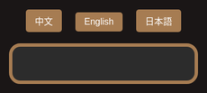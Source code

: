 <html lang="zh-Hant">
<head>
  <meta charset="UTF-8" />
  <meta name="viewport" content="width=device-width, initial-scale=1.0"/>
  <title>飯店QA</title>
  <style>
    html, body {
      margin: 0; padding: 0;
      background-color: #1a1616;
      font-family: 'Segoe UI', Tahoma, Geneva, Verdana, sans-serif;
      display: flex; flex-direction: column; align-items: center;
      height: 100vh;
    }
    .lang-switcher {
      margin: 20px;
    }
    .lang-switcher button {
      margin: 0 10px;
      padding: 8px 16px;
      font-size: 1rem;
      border: none;
      border-radius: 5px;
      cursor: pointer;
      background-color: #a67c52;
      color: white;
      transition: background-color 0.3s;
    }
    .lang-switcher button:hover {
      background-color: #8b653f;
    }
    .qa-container {
      background-color: #2c2c2c;
      border: 6px solid #a67c52;
      border-radius: 20px;
      padding: 30px 25px;
      width: 100%;
      max-width: none;
      box-sizing: border-box;
      overflow-y: auto;
      max-height: 85vh;
      -webkit-overflow-scrolling: touch;
    }
    .qa-item {
      margin-bottom: 20px;
    }
    .question {
      cursor: pointer;
      font-size: 1.5rem;
      color: #FFC107;
      margin-bottom: 8px;
      display: flex;
      justify-content: space-between;
      align-items: center;
      background-color: #444;
      padding: 12px 16px;
      border-radius: 10px;
      user-select: none;
      transition: background-color 0.3s;
    }
    .question:hover {
      background-color: #555;
    }
    .arrow {
      font-size: 1.2rem;
      color: #FFC107;
    }
    .answer {
      max-height: 0;
      overflow: hidden;
      transition: max-height 0.4s ease, padding 0.3s ease;
      font-size: 1.1rem;
      color: #fff;
      background-color: #3a3a3a;
      border-radius: 8px;
      padding: 0 16px;
      line-height: 1.6;
    }
    .answer.open {
      max-height: 800px;
      padding: 15px 16px;
    }
    a {
      color: #00d4ff;
      text-decoration: underline;
    }
    @media (max-width: 600px) {
      .question {
        font-size: 1.1rem;
        padding: 8px 12px;
      }
      .answer {
        font-size: 1rem;
      }
    }
  </style>
</head>
<body>
  <div class="lang-switcher">
    <button onclick="switchLang('zh')">中文</button>
    <button onclick="switchLang('en')">English</button>
    <button onclick="switchLang('ja')">日本語</button>
  </div>

  <div class="qa-container" id="qa"></div>

  <script>
    const qaData = {
      zh: [
        {
          q: "飯店周邊是否有夜市？",
          a: `▪ 每日：城隍廟夜市：<a href="https://www.google.com/maps?q=新竹市城隍廟夜市" target="_blank">地圖</a><br>
           ▪ 週二、週四：新竹後站夜市：<a href="https://www.google.com/maps?q=新竹後站夜市" target="_blank">地圖</a><br>
          ▪ 週三、週五：樹林頭夜市：<a href="https://www.google.com/maps?q=樹林頭夜市" target="_blank">地圖</a>`

        },
        {
          q: "有哪些古蹟與觀光景點？",
          a: `
▪ 新竹州圖書館：<a href="https://www.google.com/maps?q=新竹州圖書館" target="_blank">地圖</a><br>
▪ 東門迎曦門：<a href="https://www.google.com/maps?q=東門迎曦門" target="_blank">地圖</a><br>
▪ 辛志平校長故居：<a href="https://www.google.com/maps?q=辛志平校長故居" target="_blank">地圖</a><br>
▪ 新竹市影像博物館：<a href="https://www.google.com/maps?q=新竹市影像博物館" target="_blank">地圖</a><br>
▪ 新竹市美術館：<a href="https://www.google.com/maps?q=新竹市美術館" target="_blank">地圖</a><br>
▪ 東門市場：<a href="https://www.google.com/maps?q=東門市場" target="_blank">地圖</a><br>
▪ 新竹市政府：<a href="https://www.google.com/maps?q=新竹市政府" target="_blank">地圖</a><br>
▪ 新竹市消防博物館：<a href="https://www.google.com/maps?q=新竹市消防博物館" target="_blank">地圖</a><br>
▪ 新竹動物園：<a href="https://www.google.com/maps?q=新竹動物園" target="_blank">地圖</a><br>
▪ 新竹公園：<a href="https://www.google.com/maps?q=新竹公園" target="_blank">地圖</a>`
        },
        {
          q: "有哪些宮廟？",
          a: `
▪ 東寧宮：<a href="https://www.google.com/maps?q=東寧宮" target="_blank">地圖</a><br>
▪ 新竹都城隍廟：<a href="https://www.google.com/maps?q=新竹都城隍廟" target="_blank">地圖</a><br>
▪ 新竹竹蓮寺：<a href="https://www.google.com/maps?q=新竹竹蓮寺" target="_blank">地圖</a><br>
▪ 新竹長和宮：<a href="https://www.google.com/maps?q=新竹長和宮" target="_blank">地圖</a><br>
▪ 關帝廟：<a href="https://www.google.com/maps?q=關帝廟" target="_blank">地圖</a>`
        },
        {
          q: "附近有哪裡可以購物？",
          a: `
▪ 巨城購物中心：<a href="https://www.google.com/maps?q=巨城購物中心" target="_blank">地圖</a><br>
▪ 大魯閣湳雅廣場：<a href="https://www.google.com/maps?q=大魯閣湳雅廣場" target="_blank">地圖</a><br>
▪ 新竹大遠百：<a href="https://www.google.com/maps?q=新竹大遠百" target="_blank">地圖</a>`
        },
        {
          q: "Ubike在哪裡？",
          a: `
▪ 新竹市政府Ubike站：<a href="https://www.google.com/maps?q=YouBike 新竹市政府" target="_blank">地圖</a>`
        },
        {
          q: "早餐推薦？",
          a: `
▪ 義式屋古拉爵：<a href="https://www.google.com/maps?q=義式屋古拉爵 新竹迎曦店" target="_blank">地圖</a><br>
▪ 山東早點-眷村龎：<a href="https://www.google.com/maps?q=眷村龎"target="_blank">地圖</a><br>
▪ 星巴克-新竹州圖門市：<a href="https://www.google.com/maps?q=星巴克-新竹州圖門市" target="_blank">地圖</a>`
        },
        {
          q: "咖啡和下午茶推薦？",
          a: `
▪ 星巴克-新竹州圖門市：<a href="https://www.google.com/maps?q=星巴克-新竹州圖門市" target="_blank">地圖</a><br>
▪ 九幕咖啡：<a href="https://www.google.com/maps?q=九幕咖啡" target="_blank">地圖</a><br>
▪ 饅饅好食：<a href="https://www.google.com/maps?q=饅饅好食" target="_blank">地圖</a><br>
▪ 一百種味道(三民店)：<a href="https://www.google.com/maps?q=一百種味道(三民店)" target="_blank">地圖</a><br>
▪ 夏.咖啡：<a href="https://www.google.com/maps?q=夏.咖啡" target="_blank">地圖</a><br>
▪ Float Dept.微生咖啡：<a href="https://www.google.com/maps?q=Float Dept.微生咖啡" target="_blank">地圖</a>`
        },
        {
          q: "中式餐廳推薦？",
          a: `
▪ 菜園上海餐廳：<a href="https://www.google.com/maps?q=菜園上海餐廳" target="_blank">地圖</a><br>
▪ 享鴨烤鴨：<a href="https://www.google.com/maps?q=享鴨 烤鴨與中華料理 新竹北大店" target="_blank">地圖</a><br>
▪ 西市汕頭館：<a href="https://www.google.com/maps?q=西市汕頭館 北大店" target="_blank">地圖</a><br>
▪ 新橋弄堂：<a href="https://www.google.com/maps?q=新橋弄堂" target="_blank">地圖</a>`
        },
        {
          q: "西式餐廳推薦？",
          a: `
▪ 冪2 La Miette Kitchen：<a href="https://www.google.com/maps?q=冪2 La Miette Kitchen" target="_blank">地圖</a><br>
▪ TABLE JOE 喬桌子廚房：<a href="https://www.google.com/maps?q=TABLE JOE 喬桌子廚房" target="_blank">地圖</a><br>
▪ 史坦利美式牛排：<a href="https://www.google.com/maps?q=史坦利美式牛排" target="_blank">地圖</a><br>
▪ 金色三麥 新竹巨城店PARK15：<a href="https://www.google.com/maps?q=金色三麥 新竹巨城店PARK15" target="_blank">地圖</a>`
        },
        {
          q: "日式餐廳推薦？",
          a: `
▪ 柚子：<a href="https://www.google.com/maps?q=柚子 文化街" target="_blank">地圖</a><br>
▪ 皿富器食 minfood：<a href="https://www.google.com/maps?q=皿富器食 minfood" target="_blank">地圖</a><br>
▪ 新橋燒肉屋：<a href="https://www.google.com/maps?q=新橋燒肉屋 府後店" target="_blank">地圖</a><br>
▪ 私嚐串燒：<a href="https://www.google.com/maps?q=私嚐串燒 中正店"_blank">地圖</a><br>
▪ 大阪燒肉 燒魂Yakikon：<a href="https://www.google.com/maps?q=大阪燒肉 燒魂Yakikon 新竹市東區" target="_blank">地圖</a>`
        },
        {
          q: "素食餐廳推薦？",
          a: `
▪ 果庭蔬食廚房：<a href="https://www.google.com/maps?q=果庭蔬食廚房" target="_blank">地圖</a><br>
▪ 森活原素 V-Element 蔬食餐廳：<a href="https://www.google.com/maps?q=森活原素 V-Element 蔬食餐廳" target="_blank">地圖</a><br>
▪ 籽田野菜屋：<a href="https://www.google.com/maps?q=籽田野菜屋" target="_blank">地圖</a><br>
▪ 井家：<a href="https://www.google.com/maps?q=井家" target="_blank">地圖</a><br>
▪ 井町日式蔬食料理(大同店)：<a href="https://www.google.com/maps?q=井町日式蔬食料理(大同店)" target="_blank">地圖</a><br>
▪ 八二親食-三民店：<a href="https://www.google.com/maps?q=八二親食-三民店" target="_blank">地圖</a>`
        },
        {
          q: "印度及異國料理推薦？",
          a: `
▪ 點22港式點心：<a href="https://www.google.com/maps?q=點22港式點心-新竹東門店" target="_blank">地圖</a><br>
▪ 132官舍餐酒館Bistro：<a href="https://www.google.com/maps?q=132官舍/新竹州警務部部長官舍(餐酒館Bistro)" target="_blank">地圖</a><br>
▪ 艷麗Pondok Sunny：<a href="https://www.google.com/maps?q=艷麗Pondok Sunny" target="_blank">地圖</a><br>
▪ El Mundo墨多：<a href="https://www.google.com/maps?q=El Mundo墨多" target="_blank">地圖</a><br>
▪ 蘇丹土耳其廚房：<a href="https://www.google.com/maps?q=蘇丹土耳其廚房" target="_blank">地圖</a><br>
▪ 達達印度料理：<a href="https://www.google.com/maps?q=達達印度料理(新竹店)(原 印度小鎮)Burans Indian Kitchen in Hsinchu (Indian Town)" target="_blank">地圖</a><br>
▪ MAS India Restaurant 媽媽印度料理：<a href="https://www.google.com/maps?q=MAS India Restaurant 媽媽印度料理" target="_blank">地圖</a>`
        },
        {
          q: "牛肉麵推薦？",
          a: `
▪ 段純貞牛肉麵：<a href="https://www.google.com/maps?q=段純貞牛肉麵新竹市北區武陵路" target="_blank">地圖</a><br>
▪ 熊川牛肉麵：<a href="https://www.google.com/maps?q=熊川牛肉麵" target="_blank">地圖</a><br>
▪ 璽子牛肉麵（博愛店）：<a href="https://www.google.com/maps?q=璽子牛肉麵（博愛店)" target="_blank">地圖</a><br>
▪ 貳壹村精緻麵點：<a href="https://www.google.com/maps?q=貳壹村精緻麵點" target="_blank">地圖</a>`
        },
        {
          q: "推薦小吃？",
          a: `
▪ 喜劇收場(漢堡)：<a href="https://www.google.com/maps?q=喜劇收場(漢堡)"_blank">地圖</a><br>
▪ 戲棚下Under Six Pound炸雞：<a href="https://www.google.com/maps?q=戲棚下Under Six Pound炸雞" target="_blank">地圖</a><br>
▪ 覓雪Mixshare手作雪花冰：<a href="https://www.google.com/maps?q=覓雪Mixshare手作雪花冰" target="_blank">地圖</a>`
        },
        {
          q: "伴手禮推薦？",
          a: `
▪ 福源花生醬：<a href="https://www.google.com/maps?q=福源花生醬 新竹市東區東大路一段" target="_blank">地圖</a><br>
▪ 新復珍商行(竹塹餅)：<a href="https://www.google.com/maps?q=新復珍商行" target="_blank">地圖</a><br>
▪ 淵明餅舖(水蒸蛋糕)：<a href="https://www.google.com/maps?q=淵明餅舖" target="_blank">地圖</a><br>
▪ 進益貢丸：<a href="https://www.google.com/maps?q=進益貢丸新竹市北區北門街"_blank">地圖</a><br>
▪ 海瑞貢丸：<a href="https://www.google.com/maps?q=海瑞貢丸新竹西門總店"_blank">地圖</a>`
        }
      ],
      en: [
        {
          q: "Are there any night markets near the hotel?",
          a:  `▪ Daily – Chenghuang Temple Night Market – <a href="https://www.google.com/maps?q=新竹市城隍廟夜市" target="_blank">Map</a><br>
           ▪ Tue & Thu – Hsinchu Back Station Night Market: <a href="https://www.google.com/maps?q=新竹後站夜市"  target="_blank">Map</a><br>
          ▪ Wed & Fri – Shulintou Night Market: <a href="https://www.google.com/maps?q=樹林頭夜市" target="_blank">Map</a>`

        },
        {
          q: "What historic sites and attractions are nearby?",
          a: `
▪ Hsinchu State Library: <a href="https://www.google.com/maps?q=新竹州圖書館" target="_blank">Map</a><br>
▪ East Gate Yingxi Gate: <a href="https://www.google.com/maps?q=東門迎曦門" target="_blank">Map</a><br>
▪ Principal Xin Zhiping's Former Residence: <a href="https://www.google.com/maps?q=辛志平校長故居"  target="_blank">Map</a><br>
▪ Hsinchu Image Museum: <a href="https://www.google.com/maps?q=新竹市影像博物館" target="_blank">Map</a><br>
▪ Hsinchu Art Museum: <a href="https://www.google.com/maps?q=新竹市美術館" target="_blank">Map</a><br>
▪ East Gate Market: <a href="https://www.google.com/maps?q=東門市場" target="_blank">Map</a><br>
▪ Hsinchu City Hall: <a href="https://www.google.com/maps?q=新竹市政府" target="_blank">Map</a><br>
▪ Hsinchu Fire Museum: <a href="https://www.google.com/maps?q=新竹市消防博物館" target="_blank">Map</a><br>
▪ Hsinchu Zoo: <a href="https://www.google.com/maps?q=新竹動物園" target="_blank">Map</a><br>
▪ Hsinchu Park: <a href="https://www.google.com/maps?q=新竹公園" target="_blank">Map</a>`
        },
        {
          q: "What temples are nearby?",
          a: `
▪ Dongning Temple: <a href="https://www.google.com/maps?q=東寧宮" target="_blank">Map</a><br>
▪ Hsinchu City God Temple: <a href="https://www.google.com/maps?q=新竹都城隍廟" target="_blank">Map</a><br>
▪ Hsinchu Zhulin Temple：<a href="https://www.google.com/maps?q=新竹竹蓮寺" target="_blank">地圖</a><br>
▪ Changhe Temple: <a href="https://www.google.com/maps?q=新竹長和宮" target="_blank">Map</a><br>
▪ Guandi Temple: <a href="https://www.google.com/maps?q=關帝廟" target="_blank">Map</a>`
        },
        {
          q: "Where can I shop nearby?",
          a: `
▪ Big City Shopping Center: <a href="https://www.google.com/maps?q=巨城購物中心" target="_blank">Map</a><br>
▪ Taroko Nanya Plaza：<a href="https://www.google.com/maps?q=大魯閣湳雅廣場" target="_blank">地圖</a><br>
▪ Far Eastern Department Store Hsinchu: <a href="https://www.google.com/maps?q=新竹大遠百" target="_blank">Map</a>`
        },
        {
          q: "Where is the Ubike station?",
          a: `
▪ Hsinchu City Hall Ubike Station: <a href="https://www.google.com/maps?q=YouBike 新竹市政府" target="_blank">Map</a>`
        },
        {
          q: "Where can I have breakfast?",
          a: `
▪ Garlic & Jazz Breakfast: <a href="https://www.google.com/maps?q=義式屋古拉爵 新竹迎曦店" target="_blank">Map</a><br>
▪ Shandong Breakfast: <a href="https://www.google.com/maps?q=眷村龎" target="_blank">Map</a><br>
▪ Starbucks - Hsinchu State Library Store: <a href="https://www.google.com/maps?q=星巴克-新竹州圖門市" target="_blank">Map</a>`
        },
        {
          q: "Coffee and afternoon tea recommendations?",
          a: `
▪ Starbucks - Hsinchu State Library Store: <a href="https://www.google.com/maps?q=星巴克-新竹州圖門市" target="_blank">Map</a><br>
▪ Jiumu Coffee: <a href="https://www.google.com/maps?q=九幕咖啡" target="_blank">Map</a><br>
▪ Manman Delicious: <a href="https://www.google.com/maps?q=饅饅好食" target="_blank">Map</a><br>
▪ Hundred Flavors (Sanmin Store): <a href="https://www.google.com/maps?q=一百種味道(三民店)" target="_blank">Map</a><br>
▪ Summer Coffee: <a href="https://www.google.com/maps?q=夏.咖啡" target="_blank">Map</a><br>
▪ Float Dept. Micro Roastery: <a href="https://www.google.com/maps?q=Float Dept.微生咖啡" target="_blank">Map</a>`
        },
        {
          q: "Chinese restaurant recommendations?",
          a: `
▪ Vegetable Garden Shanghai Restaurant: <a href="https://www.google.com/maps?q=菜園上海餐廳" target="_blank">Map</a><br>
▪ Enjoy Duck Roasted Duck: <a href="https://www.google.com/maps?q=享鴨 烤鴨與中華料理 新竹北大店" target="_blank">Map</a><br>
▪ Xishi Shantou Restaurant: <a href="https://www.google.com/maps?q=西市汕頭館 北大店" target="_blank">Map</a><br>
▪ New Bridge Alley: <a href="https://www.google.com/maps?q=新橋弄堂"target="_blank">Map</a>`
        },
        {
          q: "Western restaurant recommendations?",
          a: `
▪ La Miette Kitchen: <a href="https://www.google.com/maps?q=冪2 La Miette Kitchen" target="_blank">Map</a><br>
▪ TABLE JOE Kitchen: <a href="https://www.google.com/maps?q=TABLE JOE 喬桌子廚房" target="_blank">Map</a><br>
▪ Stanley American Steakhouse: <a href="https://maps.example.com/western3" target="_blank">Map</a><br>
▪ Jinse Sanmai Park15, Hsinchu Big City: <a href="https://www.google.com/maps?q=金色三麥 新竹巨城店PARK15" target="_blank">Map</a>`
        },
        {
          q: "Japanese restaurant recommendations?",
          a: `
▪ Yuzu: <a href="https://www.google.com/maps?q=柚子 文化街" target="_blank">Map</a><br>
▪ Minfood: <a href="https://www.google.com/maps?q=皿富器食 minfood" target="_blank">Map</a><br>
▪ Shinbashi Yakiniku: <a href="https://www.google.com/maps?q=新橋燒肉屋 府後店" target="_blank">Map</a><br>
▪ Private Taste Skewers: <a href="https://www.google.com/maps?q=私嚐串燒 中正店" target="_blank">Map</a><br>
▪ Osaka Yakiniku Yakikon: <a href="https://www.google.com/maps?q=大阪燒肉 燒魂Yakikon 新竹市東區" target="_blank">Map</a>`
        },
        {
          q: "Vegetarian restaurant recommendations?",
          a: `
▪ Guoting Vegetarian Kitchen：<a href="https://www.google.com/maps?q=果庭蔬食廚房" target="_blank">Map</a><br>
▪ V-Element Vegetarian Kitchen：<a href="https://www.google.com/maps?q=森活原素 V-Element 蔬食餐廳" target="_blank">Map</a><br>
▪ Zitian Vegetable House: <a href="https://www.google.com/maps?q=籽田野菜屋" target="_blank">Map</a><br>
▪ Jingjia: <a href="https://maps.example.com/vegan3" target="_blank">Map</a><br>
▪ Jingmachi Japanese Vegetarian: <a href="https://www.google.com/maps?q=井家" target="_blank">Map</a><br>
▪ 82 Qin Shi: <a href="https://www.google.com/maps?q=八二親食-三民店" target="_blank">Map</a>`
        },
        {
          q: "Indian and international cuisine recommendations?",
          a: `
▪ Dim 22 Hong Kong Dim Sum：<a href="https://www.google.com/maps?q=點22港式點心-新竹東門店" target="_blank">Map</a><br>
▪ 132 Officer’s Residence Bistro：<a href="https://www.google.com/maps?q=132官舍/新竹州警務部部長官舍(餐酒館Bistro)" target="_blank">Map</a><br>
▪ Yanli Pondok Sunny：<a href="https://www.google.com/maps?q=艷麗Pondok Sunny" target="_blank">Map</a><br>
▪ El Mundo墨多：<a href="https://www.google.com/maps?q=El Mundo墨多" target="_blank">Map</a><br>
▪ Sultan Turkish Kitchen: <a href="https://maps.example.com/foreign2" target="_blank">Map</a><br>
▪ Dada Indian Cuisine: <a href="https://maps.example.com/foreign3" target="_blank">Map</a><br>
▪ MAS India Restaurant: <a href="https://www.google.com/maps?q=MAS India Restaurant 媽媽印度料理" target="_blank">Map</a>`
        },
        {
          q: "Beef noodle recommendations?",
          a: `
▪ Duan Chun Zhen Beef Noodles: <a href="https://www.google.com/maps?q=段純貞牛肉麵新竹市北區武陵路" target="_blank">Map</a><br>
▪ Xiongchuan Beef Noodles: <a href="https://www.google.com/maps?q=熊川牛肉麵" target="_blank">Map</a><br>
▪ Xi Zi Beef Noodles: <a href="https://www.google.com/maps?q=璽子牛肉麵（博愛店)" target="_blank">Map</a><br>
▪ Er Yi Cun Exquisite Noodles: <a href="https://www.google.com/maps?q=貳壹村精緻麵點" target="_blank">Map</a>`
        },
        {
          q: "Snack recommendations?",
          a: `
▪ Comedy Ending (Burger): <a href="https://www.google.com/maps?q=喜劇收場(漢堡)" target="_blank">Map</a><br>
▪ Under Six Pound Fried Chicken: <a href="https://www.google.com/maps?q=戲棚下Under Six Pound炸雞" target="_blank">Map</a><br>
▪ Mixshare Handmade Shaved Ice: <a href="https://www.google.com/maps?q=覓雪Mixshare手作雪花冰" target="_blank">Map</a>`
        },
        {
          q: "Souvenir recommendations?",
          a: `
▪ Fuyuan Peanut Butter: <a href="https://www.google.com/maps?q=福源花生醬 新竹市東區東大路一段" target="_blank">Map</a><br>
▪ Xin Fuzhen-Zhujian Cake: <a href="https://www.google.com/maps?q=新復珍商行" target="_blank">Map</a><br>
▪ Yuanming Bakery-Steamed Sponge Cake: <a href="https://www.google.com/maps?q=淵明餅舖" target="_blank">Map</a><br>
▪ Jinyi Meatballs: <a href="https://www.google.com/maps?q=進益貢丸新竹市北區北門街"_blank">Map</a><br>
▪ Hairui Meatballs: <a href="https://www.google.com/maps?q=海瑞貢丸新竹西門總店" target="_blank">Map</a>`
        }
      ],
      ja: [
        {
          q: "ホテルの周辺に夜市はありますか？",
          a: `▪ 毎日・城隍廟夜市（チョンホアンミャオ夜市）– <a href="https://www.google.com/maps?q=新竹市城隍廟夜市"  target="_blank">地図</a><br>
          ▪ 火・木：新竹後駅夜市 – <a href="https://www.google.com/maps?q=新竹後站夜市"  target="_blank">地図</a><br>
          ▪ 水・金：樹林頭夜市 – <a href="https://www.google.com/maps?q=樹林頭夜市"  target="_blank">地図</a>`

        },
        {
          q: "歴史的建造物と観光スポットは？",
          a: `
▪ 新竹州図書館：<a href="https://www.google.com/maps?q=新竹州圖書館" target="_blank">地図</a><br>
▪ 東門迎曦門：<a href="https://www.google.com/maps?q=東門迎曦門" target="_blank">地図</a><br>
▪ 辛志平校長旧宅：<a href="https://www.google.com/maps?q=辛志平校長故居"  target="_blank">地図</a><br>
▪ 新竹市映像博物館：<a href="https://www.google.com/maps?q=新竹市影像博物館" target="_blank">地図</a><br>
▪ 新竹市美術館：<a href="https://www.google.com/maps?q=新竹市美術館" target="_blank">地図</a><br>
▪ 東門市場：<a href="https://www.google.com/maps?q=東門市場" target="_blank">地図</a><br>
▪ 新竹市政府：<a href="https://www.google.com/maps?q=新竹市政府" target="_blank">地図</a><br>
▪ 新竹市消防博物館：<a href="https://www.google.com/maps?q=新竹市消防博物館" target="_blank">地図</a><br>
▪ 新竹動物園：<a href="https://www.google.com/maps?q=新竹動物園" target="_blank">地図</a><br>
▪ 新竹公園：<a href="https://www.google.com/maps?q=新竹公園"_blank">地図</a>`
        },
        {
          q: "近くの宮廟は？",
          a: `
▪ 東寧宮：<a href="https://www.google.com/maps?q=東寧宮" target="_blank">地図</a><br>
▪ 新竹都城隍廟：<a href="https://www.google.com/maps?q=新竹都城隍廟" target="_blank">地図</a><br>
▪ 新竹竹蓮寺：<a href="https://www.google.com/maps?q=新竹竹蓮寺" target="_blank">地圖</a><br>
▪ 新竹長和宮：<a href="https://www.google.com/maps?q=新竹長和宮" target="_blank">地図</a><br>
▪ 関帝廟：<a href="https://www.google.com/maps?q=關帝廟" target="_blank">地図</a>`
        },
        {
          q: "ショッピングはどこでできますか？",
          a: `
▪ 巨城ショッピングセンター：<a href="https://maps.example.com/bigcity" target="_blank">地図</a><br>
▪ タロコ南雅プラザ：<a href="https://www.google.com/maps?q=大魯閣湳雅廣場" target="_blank">地圖</a><br>
▪ 新竹大遠百：<a href="https://www.google.com/maps?q=新竹大遠百" target="_blank">地図</a>`
        },
        {
          q: "Ubikeの場所は？",
          a: `
▪ 新竹市政府Ubikeステーション：<a href="https://www.google.com/maps?q=YouBike 新竹市政府" target="_blank">地図</a>`
        },
        {
          q: "朝食のおすすめは？",
          a: `
▪ ガーリック＆ジャズ朝食：<a href="https://www.google.com/maps?q=義式屋古拉爵 新竹迎曦店" target="_blank">地図</a><br>
▪ 山東の朝食-眷村龎：<a href="https://www.google.com/maps?q=眷村龎" target="_blank">地図</a><br>
▪ スターバックス - 新竹州図書館店：<a href="https://maps.example.com/starbucks" target="_blank">地図</a>`
        },
        {
          q: "コーヒーとアフタヌーンティーのおすすめは？",
          a: `
▪ スターバックス - 新竹州図書館店：<a href="https://maps.example.com/starbucks" target="_blank">地図</a><br>
▪ 九幕コーヒー：<a href="https://www.google.com/maps?q=九幕咖啡" target="_blank">地図</a><br>
▪ 饅饅好食：<a href="https://www.google.com/maps?q=饅饅好食" target="_blank">地図</a><br>
▪ 百の味（三民店）：<a href="https://www.google.com/maps?q=一百種味道(三民店)" target="_blank">地図</a><br>
▪ 夏コーヒー：<a href="https://www.google.com/maps?q=夏.咖啡" target="_blank">地図</a><br>
▪ Float Dept.微生コーヒー：<a href="https://www.google.com/maps?q=Float Dept.微生咖啡" target="_blank">地図</a>`
        },
        {
          q: "中華料理店のおすすめは？",
          a: `
▪ 菜園上海料理店：<a href="https://www.google.com/maps?q=菜園上海餐廳" target="_blank">地図</a><br>
▪ 享鴨ローストダック：<a href="https://www.google.com/maps?q=享鴨 烤鴨與中華料理 新竹北大店" target="_blank">地図</a><br>
▪ 西市汕頭館：<a href="https://www.google.com/maps?q=西市汕頭館 北大店" target="_blank">地図</a><br>
▪ 新橋弄堂：<a href="https://www.google.com/maps?q=新橋弄堂" target="_blank">地図</a>`
        },
        {
          q: "西洋料理店のおすすめは？",
          a: `
▪ 冪2 La Miette キッチン：<a href="https://maps.example.com/western1" target="_blank">地図</a><br>
▪ TABLE JOE キッチン：<a href="https://www.google.com/maps?q=TABLE JOE 喬桌子廚房" target="_blank">地図</a><br>
▪ スタンリーアメリカンステーキハウス：<a href="https://maps.example.com/western3" target="_blank">地図</a><br>
▪ 金色三麥 新竹巨城店 PARK15：<a href="https://www.google.com/maps?q=金色三麥 新竹巨城店PARK15" target="_blank">地図</a>`
        },
        {
          q: "和食レストランのおすすめは？",
          a: `
▪ 柚子：<a href="https://www.google.com/maps?q=柚子 文化街" target="_blank">地図</a><br>
▪ 皿富器食 minfood：<a href="https://maps.example.com/japanese2" target="_blank">地図</a><br>
▪ 新橋焼肉屋：<a href="https://www.google.com/maps?q=新橋燒肉屋 府後店" target="_blank">地図</a><br>
▪ 私嚐串焼：<a href="https://www.google.com/maps?q=私嚐串燒 中正店" target="_blank">地図</a><br>
▪ 大阪焼肉 燒魂Yakikon：<a href="https://www.google.com/maps?q=大阪燒肉 燒魂Yakikon 新竹市東區"" target="_blank">地図</a>`
        },
        {
          q: "ベジタリアンレストランのおすすめは？",
          a: `
▪ 果庭ベジタリアンキッチン：<a href="https://www.google.com/maps?q=果庭蔬食廚房" target="_blank">地図</a><br>
▪  V-Element ベジタリアンレストラン：<a href="https://www.google.com/maps?q=森活原素 V-Element 蔬食餐廳" target="_blank">地図</a><br>
▪ 籽田野菜屋：<a href="https://www.google.com/maps?q=籽田野菜屋" target="_blank">地図</a><br>
▪ 井家：<a href="https://www.google.com/maps?q=井家" target="_blank">地図</a><br>
▪ 井町日式蔬食料理（大同店）：<a href="https://maps.example.com/vegan4" target="_blank">地図</a><br>
▪ 八二親食：<a href="https://www.google.com/maps?q=八二親食-三民店" target="_blank">地図</a>`
        },
        {
          q: "インド料理・エスニック料理のおすすめは？",
          a: `
▪ 点22 香港飲茶：<a href="https://www.google.com/maps?q=點22港式點心-新竹東門店" target="_blank">地図</a><br>
▪ 132官舎ビストロ：<a href="https://www.google.com/maps?q=132官舍/新竹州警務部部長官舍(餐酒館Bistro)" target="_blank">地図</a><br>
▪ 艷麗ポンドック・サニー：<a href="https://www.google.com/maps?q=艷麗Pondok Sunny" target="_blank">地図</a><br>
▪ エル・ムンド墨多(El Mundo)：<a href="https://www.google.com/maps?q=El Mundo墨多" target="_blank">地図</a><br>
▪ スルタン・トルコ料理店：<a href="https://maps.example.com/foreign2" target="_blank">地図</a><br>
▪ ダダ・インド料理：<a href="https://maps.example.com/foreign3" target="_blank">地図</a><br>
▪ MASインドレストラン：<a href="https://maps.example.com/foreign4" target="_blank">地図</a>`
        },
        {
          q: "牛肉麺のおすすめは？",
          a: `
▪ 段純貞牛肉麺：<a href="https://www.google.com/maps?q=段純貞牛肉麵新竹市北區武陵路" target="_blank">地図</a><br>
▪ 熊川牛肉麺：<a href="https://www.google.com/maps?q=熊川牛肉麵" target="_blank">地図</a><br>
▪ 璽子牛肉麺：<a href="https://maps.example.com/beefnoodle3" target="_blank">地図</a><br>
▪ 貳壹村精緻麺点：<a href="https://www.google.com/maps?q=貳壹村精緻麵點" target="_blank">地図</a>`
        },
        {
          q: "おすすめの軽食は？",
          a: `
▪ 喜劇終了（バーガー）：<a href="https://maps.example.com/snack1" target="_blank">地図</a><br>
▪ 劇場下アンダーシックスパウンド唐揚げ：<a href="https://www.google.com/maps?q=戲棚下Under Six Pound炸雞" target="_blank">地図</a><br>
▪ ミックスシェア手作りかき氷：<a href="https://www.google.com/maps?q=覓雪Mixshare手作雪花冰"_blank">地図</a>`
        },
        {
          q: "お土産のおすすめは？",
          a: `
▪ 福源ピーナッツバター：<a href="https://www.google.com/maps?q=福源花生醬 新竹市東區東大路一段" target="_blank">地図</a><br>
▪ 新復珍商行-竹塹餅：<a href="https://www.google.com/maps?q=新復珍商行"_blank">地図</a><br>
▪ 淵明餅舗-蒸しカステラ：<a href="https://www.google.com/maps?q=淵明餅舖""_blank">地図</a><br>
▪ 進益貢丸：<a href="https://www.google.com/maps?q=進益貢丸新竹市北區北門街"_blank">地図</a><br>
▪ 海瑞貢丸：<a href="https://www.google.com/maps?q=海瑞貢丸新竹西門總店"_blank">地図</a>`
        }
      ]
    };

    const container = document.getElementById('qa');

    function renderQA(lang) {
      container.innerHTML = '';
      qaData[lang].forEach((item, index) => {
        const qaItem = document.createElement('div');
        qaItem.className = 'qa-item';

        const question = document.createElement('div');
        question.className = 'question';
        question.innerHTML = `・${item.q} <span class="arrow">${index === 0 ? '▲' : '▼'}</span>`;
        question.onclick = () => toggleAnswer(index);

        const answer = document.createElement('div');
        answer.className = 'answer';
        answer.innerHTML = item.a;

        if(index === 0) answer.classList.add('open');

        qaItem.appendChild(question);
        qaItem.appendChild(answer);
        container.appendChild(qaItem);
      });
    }

    function toggleAnswer(index) {
      const answers = document.querySelectorAll('.answer');
      const arrows = document.querySelectorAll('.arrow');

      answers.forEach((answer, i) => {
        const isCurrent = i === index;
        if(isCurrent) {
          if(answer.classList.contains('open')) {
            answer.classList.remove('open');
            arrows[i].textContent = '▼';
          } else {
            answer.classList.add('open');
            arrows[i].textContent = '▲';
          }
        } else {
          answer.classList.remove('open');
          arrows[i].textContent = '▼';
        }
      });
    }

    function switchLang(lang) {
      renderQA(lang);
    }

    // 預設載入中文
    renderQA('zh');
  </script>
</body>
</html>
</body>
</html>
